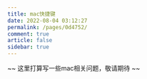 ```yaml
---
title: mac快捷键
date: 2022-08-04 03:12:27
permalink: /pages/0d4752/
comment: true
article: false
sidebar: true
---
```






~~ 这里打算写一些mac相关问题，敬请期待 ~~